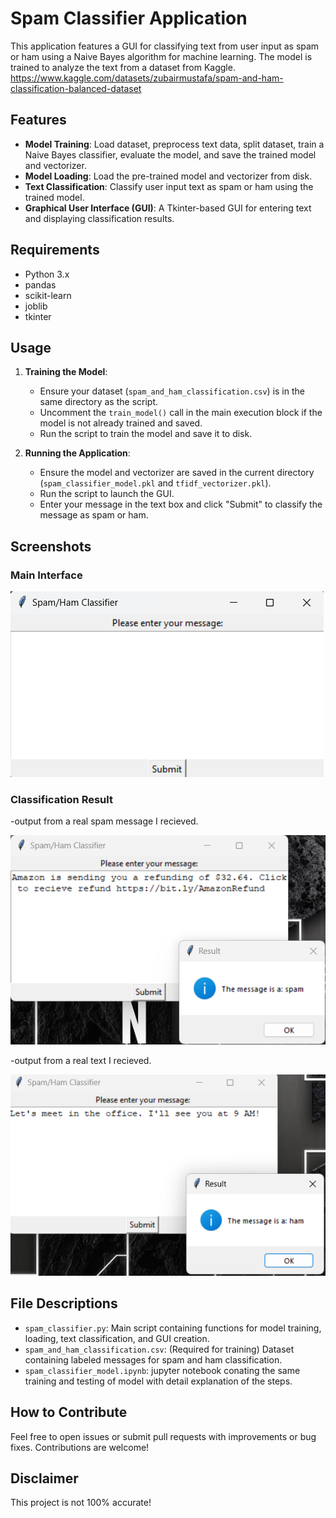 # Spam Classifier Application

This application features a GUI for classifying text from user input as spam or ham using a Naive Bayes algorithm for machine learning. The model is trained to analyze the text from a dataset from Kaggle.
https://www.kaggle.com/datasets/zubairmustafa/spam-and-ham-classification-balanced-dataset

## Features

- **Model Training**: Load dataset, preprocess text data, split dataset, train a Naive Bayes classifier, evaluate the model, and save the trained model and vectorizer.
- **Model Loading**: Load the pre-trained model and vectorizer from disk.
- **Text Classification**: Classify user input text as spam or ham using the trained model.
- **Graphical User Interface (GUI)**: A Tkinter-based GUI for entering text and displaying classification results.

## Requirements

- Python 3.x
- pandas
- scikit-learn
- joblib
- tkinter

## Usage

1. **Training the Model**:
   - Ensure your dataset (`spam_and_ham_classification.csv`) is in the same directory as the script.
   - Uncomment the `train_model()` call in the main execution block if the model is not already trained and saved.
   - Run the script to train the model and save it to disk.

2. **Running the Application**:
   - Ensure the model and vectorizer are saved in the current directory (`spam_classifier_model.pkl` and `tfidf_vectorizer.pkl`).
   - Run the script to launch the GUI.
   - Enter your message in the text box and click "Submit" to classify the message as spam or ham.

## Screenshots

### Main Interface
![Main Interface](images/main.png)

### Classification Result
-output from a real spam message I recieved.


![Classification Result](images/testing.png)


-output from a real text I recieved.


![Classification Result](images/testham.png)

## File Descriptions

- `spam_classifier.py`: Main script containing functions for model training, loading, text classification, and GUI creation.
- `spam_and_ham_classification.csv`: (Required for training) Dataset containing labeled messages for spam and ham classification.
- `spam_classifier_model.ipynb`: jupyter notebook conating the same training and testing of model with detail explanation of the steps.

## How to Contribute

Feel free to open issues or submit pull requests with improvements or bug fixes. Contributions are welcome!

## Disclaimer

This project is not 100% accurate!
